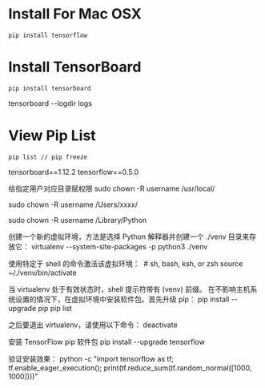 # Install For Mac OSX
```
pip install tensorflow
```

# Install TensorBoard
```
pip install tensorboard
```
tensorboard --logdir logs

# View Pip List
```
pip list // pip freeze
```

tensorboard==1.12.2
tensorflow==0.5.0


给指定用户对应目录赋权限
sudo chown -R username /usr/local/

sudo chown -R username /Users/xxxx/

sudo chown -R username /Library/Python

创建一个新的虚拟环境，方法是选择 Python 解释器并创建一个 ./venv 目录来存放它：
virtualenv --system-site-packages -p python3 ./venv

使用特定于 shell 的命令激活该虚拟环境：
 # sh, bash, ksh, or zsh
source ~/./venv/bin/activate

当 virtualenv 处于有效状态时，shell 提示符带有 (venv) 前缀。
在不影响主机系统设置的情况下，在虚拟环境中安装软件包。首先升级 pip：
pip install --upgrade pip
pip list

之后要退出 virtualenv，请使用以下命令：
deactivate

安装 TensorFlow pip 软件包
pip install --upgrade tensorflow

验证安装效果：
python -c "import tensorflow as tf; tf.enable_eager_execution(); print(tf.reduce_sum(tf.random_normal([1000, 1000])))"


